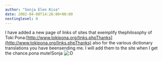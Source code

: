 ```yaml
---
author: "Sonja Elen Kisa"
date: 2002-04-08T14:28:00+00:00
nestinglevel: 0
---
```

I have added a new page of links of sites that exemplify thephilosophy of Toki Pona:[http://www.tokipona.org/links.phpThanks](http://www.tokipona.org/links.phpThanks) also for the various dictionary translations you have beensending me. I will add them to the site when I get the chance.pona mute!Sonja ![:D](images/smilies/icon_e_biggrin.gif "Very Happy")